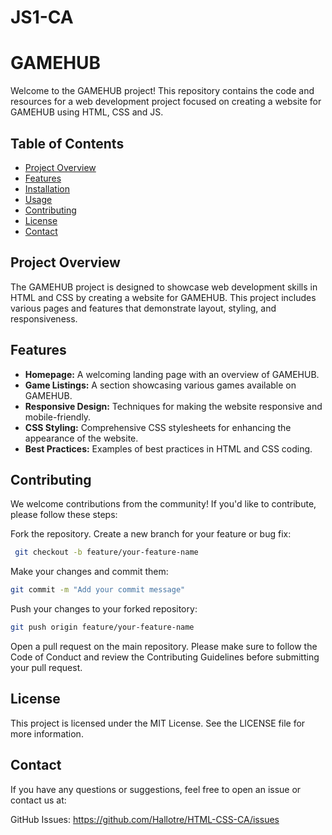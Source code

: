 # JS1-CA

# GAMEHUB

Welcome to the GAMEHUB project! This repository contains the code and resources for a web development project focused on creating a website for GAMEHUB using HTML, CSS and JS.

## Table of Contents

- [Project Overview](#project-overview)
- [Features](#features)
- [Installation](#installation)
- [Usage](#usage)
- [Contributing](#contributing)
- [License](#license)
- [Contact](#contact)

## Project Overview

The GAMEHUB project is designed to showcase web development skills in HTML and CSS by creating a website for GAMEHUB. This project includes various pages and features that demonstrate layout, styling, and responsiveness.

## Features

- **Homepage:** A welcoming landing page with an overview of GAMEHUB.
- **Game Listings:** A section showcasing various games available on GAMEHUB.
- **Responsive Design:** Techniques for making the website responsive and mobile-friendly.
- **CSS Styling:** Comprehensive CSS stylesheets for enhancing the appearance of the website.
- **Best Practices:** Examples of best practices in HTML and CSS coding.



## Contributing

We welcome contributions from the community! If you'd like to contribute, please follow these steps:

Fork the repository.
Create a new branch for your feature or bug fix:
 ```bash
  git checkout -b feature/your-feature-name
```
Make your changes and commit them:
```bash
git commit -m "Add your commit message"
```
Push your changes to your forked repository:
```bash
git push origin feature/your-feature-name
```
Open a pull request on the main repository.
Please make sure to follow the Code of Conduct and review the Contributing Guidelines before submitting your pull request.


## License
This project is licensed under the MIT License. See the LICENSE file for more information.


## Contact
If you have any questions or suggestions, feel free to open an issue or contact us at:

GitHub Issues: https://github.com/Hallotre/HTML-CSS-CA/issues
